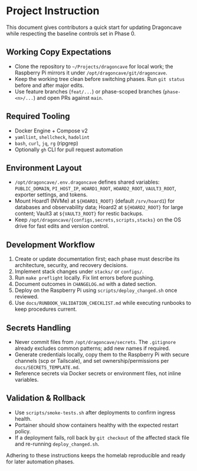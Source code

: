 # Project Instruction

This document gives contributors a quick start for updating Dragoncave while respecting the baseline controls set in Phase 0.

## Working Copy Expectations
- Clone the repository to `~/Projects/dragoncave` for local work; the Raspberry Pi mirrors it under `/opt/dragoncave/git/dragoncave`.
- Keep the working tree clean before switching phases. Run `git status` before and after major edits.
- Use feature branches (`feat/...`) or phase-scoped branches (`phase-<n>/...`) and open PRs against `main`.

## Required Tooling
- Docker Engine + Compose v2
- `yamllint`, `shellcheck`, `hadolint`
- `bash`, `curl`, `jq`, `rg` (ripgrep)
- Optionally `gh` CLI for pull request automation

## Environment Layout
- `/opt/dragoncave/.env.dragoncave` defines shared variables: `PUBLIC_DOMAIN`, `PI_HOST_IP`, `HOARD1_ROOT`, `HOARD2_ROOT`, `VAULT3_ROOT`, exporter settings, and tokens.
- Mount Hoard1 (NVMe) at `${HOARD1_ROOT}` (default `/srv/hoard1`) for databases and observability data; Hoard2 at `${HOARD2_ROOT}` for large content; Vault3 at `${VAULT3_ROOT}` for restic backups.
- Keep `/opt/dragoncave/{configs,secrets,scripts,stacks}` on the OS drive for fast edits and version control.

## Development Workflow
1. Create or update documentation first; each phase must describe its architecture, security, and recovery decisions.
2. Implement stack changes under `stacks/` or `configs/`.
3. Run `make preflight` locally. Fix lint errors before pushing.
4. Document outcomes in `CHANGELOG.md` with a dated section.
5. Deploy on the Raspberry Pi using `scripts/deploy_changed.sh` once reviewed.
6. Use `docs/RUNBOOK_VALIDATION_CHECKLIST.md` while executing runbooks to keep procedures current.

## Secrets Handling
- Never commit files from `/opt/dragoncave/secrets`. The `.gitignore` already excludes common patterns; add new names if required.
- Generate credentials locally, copy them to the Raspberry Pi with secure channels (scp or Tailscale), and set ownership/permissions per `docs/SECRETS_TEMPLATE.md`.
- Reference secrets via Docker secrets or environment files, not inline variables.

## Validation & Rollback
- Use `scripts/smoke-tests.sh` after deployments to confirm ingress health.
- Portainer should show containers healthy with the expected restart policy.
- If a deployment fails, roll back by `git checkout` of the affected stack file and re-running `deploy_changed.sh`.

Adhering to these instructions keeps the homelab reproducible and ready for later automation phases.

